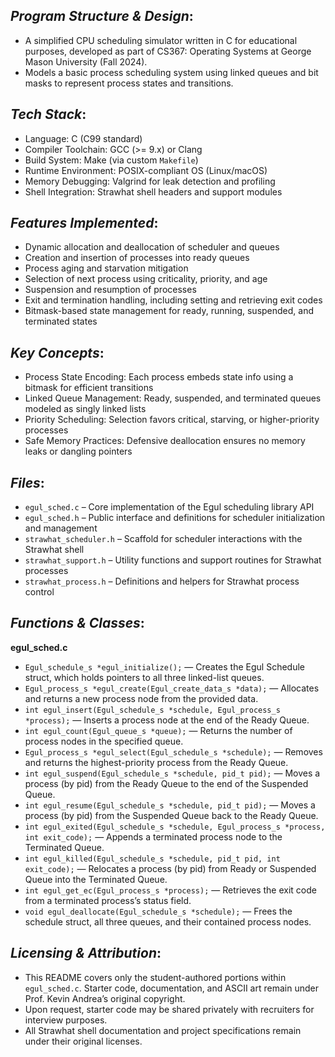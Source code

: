 ## *Program Structure & Design*:

  - A simplified CPU scheduling simulator written in C for educational purposes, developed as part of CS367: Operating Systems at George Mason University (Fall 2024).  
  - Models a basic process scheduling system using linked queues and bit masks to represent process states and transitions.

## *Tech Stack*:

  - Language: C (C99 standard)  
  - Compiler Toolchain: GCC (>= 9.x) or Clang  
  - Build System: Make (via custom `Makefile`)  
  - Runtime Environment: POSIX-compliant OS (Linux/macOS)  
  - Memory Debugging: Valgrind for leak detection and profiling  
  - Shell Integration: Strawhat shell headers and support modules

## *Features Implemented*:

  - Dynamic allocation and deallocation of scheduler and queues  
  - Creation and insertion of processes into ready queues  
  - Process aging and starvation mitigation  
  - Selection of next process using criticality, priority, and age  
  - Suspension and resumption of processes  
  - Exit and termination handling, including setting and retrieving exit codes  
  - Bitmask-based state management for ready, running, suspended, and terminated states

## *Key Concepts*:

  - Process State Encoding: Each process embeds state info using a bitmask for efficient transitions  
  - Linked Queue Management: Ready, suspended, and terminated queues modeled as singly linked lists  
  - Priority Scheduling: Selection favors critical, starving, or higher-priority processes  
  - Safe Memory Practices: Defensive deallocation ensures no memory leaks or dangling pointers

## *Files*:

  - `egul_sched.c` – Core implementation of the Egul scheduling library API  
  - `egul_sched.h` – Public interface and definitions for scheduler initialization and management  
  - `strawhat_scheduler.h` – Scaffold for scheduler interactions with the Strawhat shell  
  - `strawhat_support.h` – Utility functions and support routines for Strawhat processes  
  - `strawhat_process.h` – Definitions and helpers for Strawhat process control

## *Functions & Classes*:

  **egul_sched.c**

  - `Egul_schedule_s *egul_initialize();` — Creates the Egul Schedule struct, which holds pointers to all three linked-list queues.  
  - `Egul_process_s *egul_create(Egul_create_data_s *data);` — Allocates and returns a new process node from the provided data.  
  - `int egul_insert(Egul_schedule_s *schedule, Egul_process_s *process);` — Inserts a process node at the end of the Ready Queue.  
  - `int egul_count(Egul_queue_s *queue);` — Returns the number of process nodes in the specified queue.  
  - `Egul_process_s *egul_select(Egul_schedule_s *schedule);` — Removes and returns the highest-priority process from the Ready Queue.  
  - `int egul_suspend(Egul_schedule_s *schedule, pid_t pid);` — Moves a process (by pid) from the Ready Queue to the end of the Suspended Queue.  
  - `int egul_resume(Egul_schedule_s *schedule, pid_t pid);` — Moves a process (by pid) from the Suspended Queue back to the Ready Queue.  
  - `int egul_exited(Egul_schedule_s *schedule, Egul_process_s *process, int exit_code);` — Appends a terminated process node to the Terminated Queue.  
  - `int egul_killed(Egul_schedule_s *schedule, pid_t pid, int exit_code);` — Relocates a process (by pid) from Ready or Suspended Queue into the Terminated Queue.  
  - `int egul_get_ec(Egul_process_s *process);` — Retrieves the exit code from a terminated process’s status field.  
  - `void egul_deallocate(Egul_schedule_s *schedule);` — Frees the schedule struct, all three queues, and their contained process nodes.

## *Licensing & Attribution*:

  - This README covers only the student-authored portions within `egul_sched.c`. Starter code, documentation, and ASCII art remain under Prof. Kevin Andrea’s original copyright.  
  - Upon request, starter code may be shared privately with recruiters for interview purposes.  
  - All Strawhat shell documentation and project specifications remain under their original licenses.
